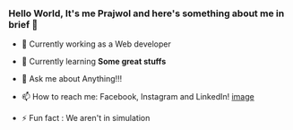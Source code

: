 ### Hello World, It's me Prajwol and here's something about me in brief 👋

- 🔭 Currently working as a Web developer
- 🌱 Currently learning <b>Some great stuffs</b>
- 💬 Ask me about Anything!!!
- 📫 How to reach me: Facebook, Instagram and LinkedIn!  [image](https://github.com/prjol-23/prjol-23/assets/107384960/29389b8e-cd22-4d9f-b69f-b799476b213a)

- ⚡ Fun fact : We aren't in simulation

